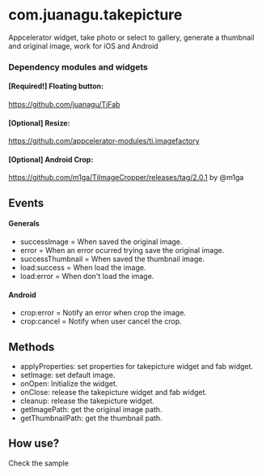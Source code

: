 # com.juanagu.takepicture
Appcelerator widget, take photo or select to gallery, generate a thumbnail and original image, work for iOS and Android

### Dependency modules and widgets


#### [Required!] Floating button:
https://github.com/juanagu/TiFab

#### [Optional] Resize:
https://github.com/appcelerator-modules/ti.imagefactory

#### [Optional] Android Crop:
https://github.com/m1ga/TiImageCropper/releases/tag/2.0.1 by @m1ga

## Events

#### Generals

* successImage = When saved the original image.
* error = When an error ocurred trying save the original image.
* successThumbnail = When saved the thumbnail image.
* load:success = When load the image.
* load:error = When don't load the image.

#### Android

* crop:error = Notify an error when crop the image.
* crop:cancel = Notify when user cancel the crop.


## Methods

* applyProperties: set properties for takepicture widget and fab widget.
* setImage: set default image.
* onOpen: Initialize the widget.
* onClose: release the takepicture widget and fab widget.
* cleanup: release the takepicture widget.
* getImagePath: get the original image path.
* getThumbnailPath: get the thumbnail path.



## How use?

Check the sample
